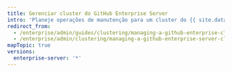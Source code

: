 ```yaml
---
title: Gerenciar cluster do GitHub Enterprise Server
intro: 'Planeje operações de manutenção para um cluster do {{ site.data.variables.product.prodname_ghe_server }}, como atualizações, aumento de capacidade e substituição de nós com falha.'
redirect_from:
  - /enterprise/admin/guides/clustering/managing-a-github-enterprise-cluster/
  - /enterprise/admin/clustering/managing-a-github-enterprise-server-cluster
mapTopic: true
versions:
  enterprise-server: '*'
---
```


